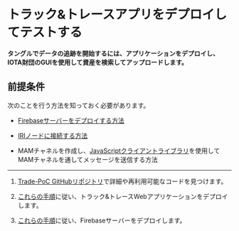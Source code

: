 # トラック&トレースアプリをデプロイしてテストする
<!-- # Deploy and test the track and trace app -->

**タングルでデータの追跡を開始するには、アプリケーションをデプロイし、IOTA財団のGUIを使用して資産を検索してアップロードします。**
<!-- **To start tracking data on the Tangle, deploy the application and use our graphical user interface to search for and upload assets.** -->

## 前提条件
<!-- ## Prerequisites -->

次のことを行う方法を知っておく必要があります。
<!-- You must know how to do the following: -->

- [Firebaseサーバーをデプロイする方法](https://firebase.google.com/)
<!-- - [Deploy a Firebase server](https://firebase.google.com/) -->

- [IRIノードに接続する方法](root://node-software/0.1/iri/how-to-guides/interact-with-an-iri-node.md)
<!-- - [Connect to an IRI node](root://node-software/0.1/iri/how-to-guides/interact-with-an-iri-node.md) -->

- MAMチャネルを作成し、[JavaScriptクライアントライブラリ](https://github.com/iotaledger/mam.client.js )を使用してMAMチャネルを通してメッセージを送信する方法
<!-- - Create a MAM channel and send messages through it using the [JavaScript client library](https://github.com/iotaledger/mam.client.js ) -->

---

1. [Trade-PoC GitHubリポジトリ](https://github.com/iotaledger/trade-poc)で詳細や再利用可能なコードを見つけます。
<!-- 1. Find more details and re-usable code in the [Trade-PoC GitHub repository](https://github.com/iotaledger/trade-poc) -->

2. [これらの手順](https://github.com/iotaledger/trade-poc/blob/master/firebase_functions/README.md)に従い、トラック&トレースWebアプリケーションをデプロイします。
<!-- 2. To deploy your track and trace web app, follow these [instructions](https://github.com/iotaledger/trade-poc/blob/master/firebase_functions/README.md) -->

3. [これらの手順](https://github.com/iotaledger/trade-poc/blob/master/README.md)に従い、Firebaseサーバーをデプロイします。
<!-- 3. To deploy the Firebase server, follow these [instructions](https://github.com/iotaledger/trade-poc/blob/master/README.md) -->
